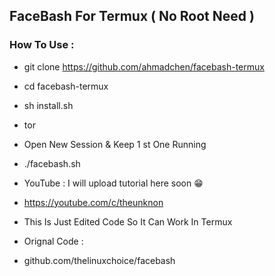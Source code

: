 ## FaceBash For Termux ( No Root Need )
### How To Use :
* git clone https://github.com/ahmadchen/facebash-termux
* cd facebash-termux
* sh install.sh
* tor
* Open New Session & Keep 1 st One Running
* ./facebash.sh
* YouTube : I will upload tutorial here soon 😁
* https://youtube.com/c/theunknon

* This Is Just Edited Code So It Can Work In Termux
* Orignal Code : 
* github.com/thelinuxchoice/facebash
